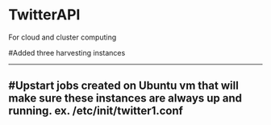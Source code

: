 # TwitterAPI
For cloud and cluster computing


#Added three harvesting instances

--------------------------------------------------------------------------------
#Upstart jobs created on Ubuntu vm that will make sure these instances are always up and running.
ex. /etc/init/twitter1.conf
---------------------------------------------------------------------------------
